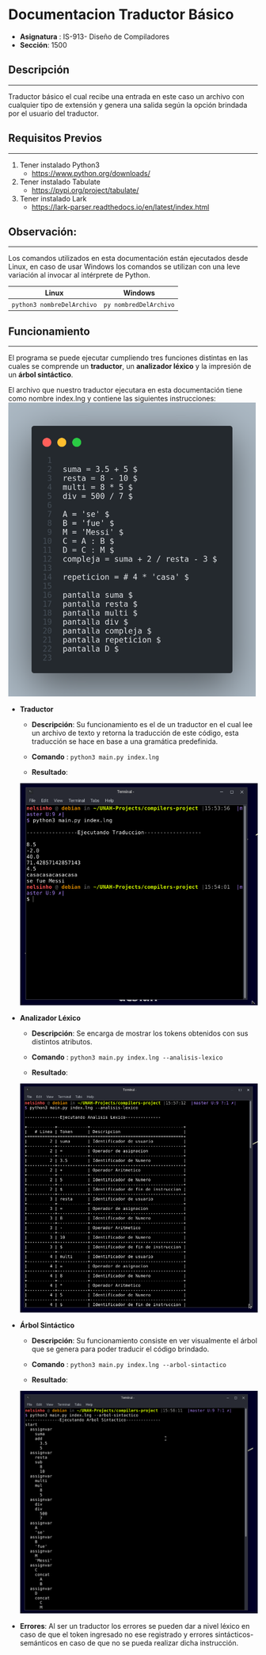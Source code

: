 # Documentacion **Traductor Básico** 

- **Asignatura** : IS-913- Diseño de Compiladores 
- **Sección**: 1500 

## **Descripción**
---
Traductor básico el cual recibe una entrada en este caso un archivo con cualquier tipo de extensión y genera una salida según la opción brindada por el usuario del traductor. 

## **Requisitos Previos**
---
1. Tener instalado Python3 
    - https://www.python.org/downloads/
2. Tener instalado Tabulate
    - https://pypi.org/project/tabulate/
3. Tener instalado Lark
    - https://lark-parser.readthedocs.io/en/latest/index.html
    

## **Observación:** 
---
Los comandos utilizados en esta documentación están ejecutados desde Linux, en caso de usar Windows los comandos se utilizan con una leve variación al invocar al intérprete de Python.

Linux | Windows
--- | ---
`python3 nombreDelArchivo` | `py nombredDelArchivo`

## **Funcionamiento**
---
El programa se puede ejecutar cumpliendo tres funciones distintas en las cuales se comprende un **traductor**, un **analizador léxico** y la impresión de un **árbol sintáctico**. 

El archivo que nuestro traductor ejecutara en esta documentación tiene como nombre index.lng y contiene las siguientes instrucciones:
    <img src="./assets/index.png" width="500px">

- **Traductor** 
    - **Descripción**: Su funcionamiento es el de un traductor en el cual lee un archivo de texto y retorna la traducción de este código, esta traducción se hace en base a una gramática predefinida. 

    - **Comando** : `python3 main.py index.lng`
    
    - **Resultado**:
    <img src="./assets/interpretacion.png" width="500px">

- **Analizador Léxico** 

    - **Descripción**: Se encarga de mostrar los tokens obtenidos con sus distintos atributos.

    - **Comando** : `python3 main.py index.lng --analisis-lexico`
    
    - **Resultado**:
    <img src="./assets/lexico.png" width="500px">

- **Árbol Sintáctico** 

    - **Descripción**: Su funcionamiento consiste en ver visualmente el árbol que se genera para poder traducir el código brindado. 

    - **Comando** : `python3 main.py index.lng --arbol-sintactico`
    
    - **Resultado**:
    <img src="./assets/arbol.png" width="500px">

- **Errores**: Al ser un traductor los errores se pueden dar a nivel léxico en caso de que el token ingresado no ese registrado y errores sintácticos-semánticos en caso de que no se pueda realizar dicha instrucción. 